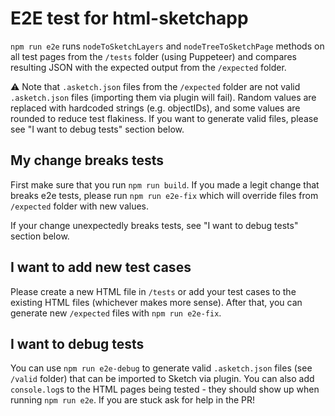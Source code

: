 # E2E test for html-sketchapp

`npm run e2e` runs `nodeToSketchLayers` and `nodeTreeToSketchPage` methods on all test pages from the `/tests` folder (using Puppeteer) and compares resulting JSON with the expected output from the `/expected` folder.

⚠️ Note that `.asketch.json` files from the `/expected` folder are not valid `.asketch.json` files (importing them via plugin will fail). Random values are replaced with hardcoded strings (e.g. objectIDs), and some values are rounded to reduce test flakiness. If you want to generate valid files, please see "I want to debug tests" section below.

## My change breaks tests

First make sure that you run `npm run build`.
If you made a legit change that breaks e2e tests, please run `npm run e2e-fix` which will override files from `/expected` folder with new values.

If your change unexpectedly breaks tests, see "I want to debug tests" section below.

## I want to add new test cases

Please create a new HTML file in `/tests` or add your test cases to the existing HTML files (whichever makes more sense). After that, you can generate new `/expected` files with `npm run e2e-fix`.

## I want to debug tests

You can use `npm run e2e-debug` to generate valid `.asketch.json` files (see `/valid` folder) that can be imported to Sketch via plugin. You can also add `console.log`s to the HTML pages being tested - they should show up when running `npm run e2e`. If you are stuck ask for help in the PR!
